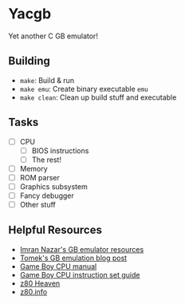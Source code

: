 # Yacgb

Yet another C GB emulator!

## Building

- `make`: Build & run
- `make emu`: Create binary executable `emu`
- `make clean`: Clean up build stuff and executable

## Tasks
- [ ] CPU
	- [ ] BIOS instructions
	- [ ] The rest!
- [ ] Memory
- [ ] ROM parser
- [ ] Graphics subsystem
- [ ] Fancy debugger
- [ ] Other stuff

## Helpful Resources
- [Imran Nazar's GB emulator resources](http://imrannazar.com/GameBoy-Emulation-in-JavaScript)
- [Tomek's GB emulation blog post](https://blog.rekawek.eu/2017/02/09/coffee-gb/)
- [Game Boy CPU manual](http://marc.rawer.de/Gameboy/Docs/GBCPUman.pdf)
- [Game Boy CPU instruction set guide](http://www.pastraiser.com/cpu/gameboy/gameboy_opcodes.html)
- [z80 Heaven](http://z80-heaven.wikidot.com/)
- [z80.info](http://www.z80.info/)
